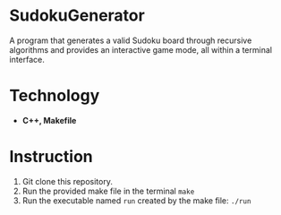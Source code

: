 # SudokuGenerator

A program that generates a valid Sudoku board through recursive algorithms and provides an interactive game mode, all within a terminal interface.

# Technology 
  - **C++, Makefile**
   
# Instruction 
  1. Git clone this repository.
  2. Run the provided make file in the terminal `make`
  3. Run the executable named `run` created by the make file: `./run`
